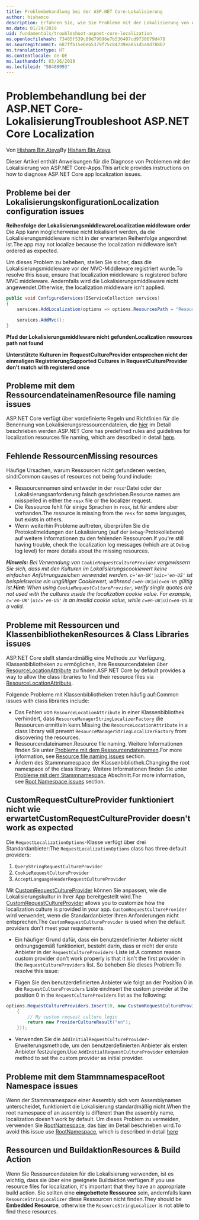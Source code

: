 ```yaml
---
title: Problembehandlung bei der ASP.NET Core-Lokalisierung
author: hishamco
description: Erfahren Sie, wie Sie Probleme mit der Lokalisierung von ASP.NET Core-Apps diagnostizieren können.
ms.date: 01/24/2019
uid: fundamentals/troubleshoot-aspnet-core-localization
ms.openlocfilehash: 73405f539c89d79096e7b536407cd9730679d478
ms.sourcegitcommit: 687ffb15ebe65379f75c84739ea851d5a0d788b7
ms.translationtype: HT
ms.contentlocale: de-DE
ms.lasthandoff: 03/26/2019
ms.locfileid: "58488993"
---
```

# <a name="troubleshoot-aspnet-core-localization"></a><span data-ttu-id="af00f-103">Problembehandlung bei der ASP.NET Core-Lokalisierung</span><span class="sxs-lookup"><span data-stu-id="af00f-103">Troubleshoot ASP.NET Core Localization</span></span>

<span data-ttu-id="af00f-104">Von [Hisham Bin Ateya](https://github.com/hishamco)</span><span class="sxs-lookup"><span data-stu-id="af00f-104">By [Hisham Bin Ateya](https://github.com/hishamco)</span></span>

<span data-ttu-id="af00f-105">Dieser Artikel enthält Anweisungen für die Diagnose von Problemen mit der Lokalisierung von ASP.NET Core-Apps.</span><span class="sxs-lookup"><span data-stu-id="af00f-105">This article provides instructions on how to diagnose ASP.NET Core app localization issues.</span></span>

## <a name="localization-configuration-issues"></a><span data-ttu-id="af00f-106">Probleme bei der Lokalisierungskonfiguration</span><span class="sxs-lookup"><span data-stu-id="af00f-106">Localization configuration issues</span></span>

<span data-ttu-id="af00f-107">**Reihenfolge der Lokalisierungsmiddleware**</span><span class="sxs-lookup"><span data-stu-id="af00f-107">**Localization middleware order**</span></span>  
<span data-ttu-id="af00f-108">Die App kann möglicherweise nicht lokalisiert werden, da die Lokalisierungsmiddleware nicht in der erwarteten Reihenfolge angeordnet ist.</span><span class="sxs-lookup"><span data-stu-id="af00f-108">The app may not localize because the localization middleware isn't ordered as expected.</span></span>

<span data-ttu-id="af00f-109">Um dieses Problem zu beheben, stellen Sie sicher, dass die Lokalisierungsmiddleware vor der MVC-Middleware registriert wurde.</span><span class="sxs-lookup"><span data-stu-id="af00f-109">To resolve this issue, ensure that localization middleware is registered before MVC middleware.</span></span> <span data-ttu-id="af00f-110">Andernfalls wird die Lokalisierungsmiddleware nicht angewendet.</span><span class="sxs-lookup"><span data-stu-id="af00f-110">Otherwise, the localization middleware isn't applied.</span></span>

```csharp
public void ConfigureServices(IServiceCollection services)
{
    services.AddLocalization(options => options.ResourcesPath = "Resources");

    services.AddMvc();
}
```

<span data-ttu-id="af00f-111">**Pfad der Lokalisierungsmiddleware nicht gefunden**</span><span class="sxs-lookup"><span data-stu-id="af00f-111">**Localization resources path not found**</span></span>

<span data-ttu-id="af00f-112">**Unterstützte Kulturen im RequestCultureProvider entsprechen nicht der einmaligen Registrierung**</span><span class="sxs-lookup"><span data-stu-id="af00f-112">**Supported Cultures in RequestCultureProvider don't match with registered once**</span></span>  

## <a name="resource-file-naming-issues"></a><span data-ttu-id="af00f-113">Probleme mit dem Ressourcendateinamen</span><span class="sxs-lookup"><span data-stu-id="af00f-113">Resource file naming issues</span></span>

<span data-ttu-id="af00f-114">ASP.NET Core verfügt über vordefinierte Regeln und Richtlinien für die Benennung von Lokalisierungsressourcendateien, die [hier](xref:fundamentals/localization?view=aspnetcore-2.2#resource-file-naming) im Detail beschrieben werden.</span><span class="sxs-lookup"><span data-stu-id="af00f-114">ASP.NET Core has predefined rules and guidelines for localization resources file naming, which are described in detail [here](xref:fundamentals/localization?view=aspnetcore-2.2#resource-file-naming).</span></span>

## <a name="missing-resources"></a><span data-ttu-id="af00f-115">Fehlende Ressourcen</span><span class="sxs-lookup"><span data-stu-id="af00f-115">Missing resources</span></span>

<span data-ttu-id="af00f-116">Häufige Ursachen, warum Ressourcen nicht gefundenen werden, sind:</span><span class="sxs-lookup"><span data-stu-id="af00f-116">Common causes of resources not being found include:</span></span>

- <span data-ttu-id="af00f-117">Ressourcennamen sind entweder in der `resx`-Datei oder der Lokalisierungsanforderung falsch geschrieben.</span><span class="sxs-lookup"><span data-stu-id="af00f-117">Resource names are misspelled in either the `resx` file or the localizer request.</span></span>
- <span data-ttu-id="af00f-118">Die Ressource fehlt für einige Sprachen in `resx`, ist für andere aber vorhanden.</span><span class="sxs-lookup"><span data-stu-id="af00f-118">The resource is missing from the `resx` for some languages, but exists in others.</span></span>
- <span data-ttu-id="af00f-119">Wenn weiterhin Probleme auftreten, überprüfen Sie die Protokollmeldungen der Lokalisierung (auf der `Debug`-Protokollebene) auf weitere Informationen zu den fehlenden Ressourcen.</span><span class="sxs-lookup"><span data-stu-id="af00f-119">If you're still having trouble, check the localization log messages (which are at `Debug` log level) for more details about the missing resources.</span></span>

<span data-ttu-id="af00f-120">_**Hinweis:** Bei Verwendung von `CookieRequestCultureProvider` vergewissern Sie sich, dass mit den Kulturen im Lokalisierungscookiewert keine einfachen Anführungszeichen verwendet werden. `c='en-UK'|uic='en-US'` ist beispielsweise ein ungültiger Cookiewert, während `c=en-UK|uic=en-US` gültig ist._</span><span class="sxs-lookup"><span data-stu-id="af00f-120">_**Hint:** When using `CookieRequestCultureProvider`, verify single quotes are not used with the cultures inside the localization cookie value. For example, `c='en-UK'|uic='en-US'` is an invalid cookie value, while `c=en-UK|uic=en-US` is a valid._</span></span>

## <a name="resources--class-libraries-issues"></a><span data-ttu-id="af00f-121">Probleme mit Ressourcen und Klassenbibliotheken</span><span class="sxs-lookup"><span data-stu-id="af00f-121">Resources & Class Libraries issues</span></span>

<span data-ttu-id="af00f-122">ASP.NET Core stellt standardmäßig eine Methode zur Verfügung, Klassenbibliotheken zu ermöglichen, ihre Ressourcendateien über [ResourceLocationAttribute](/dotnet/api/microsoft.extensions.localization.resourcelocationattribute?view=aspnetcore-2.1) zu finden.</span><span class="sxs-lookup"><span data-stu-id="af00f-122">ASP.NET Core by default provides a way to allow the class libraries to find their resource files via [ResourceLocationAttribute](/dotnet/api/microsoft.extensions.localization.resourcelocationattribute?view=aspnetcore-2.1).</span></span>

<span data-ttu-id="af00f-123">Folgende Probleme mit Klassenbibliotheken treten häufig auf:</span><span class="sxs-lookup"><span data-stu-id="af00f-123">Common issues with class libraries include:</span></span>
- <span data-ttu-id="af00f-124">Das Fehlen von `ResourceLocationAttribute` in einer Klassenbibliothek verhindert, dass `ResourceManagerStringLocalizerFactory` die Ressourcen ermitteln kann.</span><span class="sxs-lookup"><span data-stu-id="af00f-124">Missing the `ResourceLocationAttribute` in a class library will prevent `ResourceManagerStringLocalizerFactory` from discovering the resources.</span></span>
- <span data-ttu-id="af00f-125">Ressourcendateinamen.</span><span class="sxs-lookup"><span data-stu-id="af00f-125">Resource file naming.</span></span> <span data-ttu-id="af00f-126">Weitere Informationen finden Sie unter [Probleme mit dem Ressourcendateinamen](#resource-file-naming-issues).</span><span class="sxs-lookup"><span data-stu-id="af00f-126">For more information, see [Resource file naming issues](#resource-file-naming-issues) section.</span></span>
- <span data-ttu-id="af00f-127">Ändern des Stammnamespace der Klassenbibliothek.</span><span class="sxs-lookup"><span data-stu-id="af00f-127">Changing the root namespace of the class library.</span></span> <span data-ttu-id="af00f-128">Weitere Informationen finden Sie unter [Probleme mit dem Stammnamespace](#root-namespace-issues) Abschnitt.</span><span class="sxs-lookup"><span data-stu-id="af00f-128">For more information, see [Root Namespace issues](#root-namespace-issues) section.</span></span>

## <a name="customrequestcultureprovider-doesnt-work-as-expected"></a><span data-ttu-id="af00f-129">CustomRequestCultureProvider funktioniert nicht wie erwartet</span><span class="sxs-lookup"><span data-stu-id="af00f-129">CustomRequestCultureProvider doesn't work as expected</span></span>

<span data-ttu-id="af00f-130">Die `RequestLocalizationOptions`-Klasse verfügt über drei Standardanbieter:</span><span class="sxs-lookup"><span data-stu-id="af00f-130">The `RequestLocalizationOptions` class has three default providers:</span></span>

1. `QueryStringRequestCultureProvider`
2. `CookieRequestCultureProvider`
3. `AcceptLanguageHeaderRequestCultureProvider`

<span data-ttu-id="af00f-131">Mit [CustomRequestCultureProvider](/dotnet/api/microsoft.aspnetcore.localization.customrequestcultureprovider?view=aspnetcore-2.1) können Sie anpassen, wie die Lokalisierungskultur in Ihrer App bereitgestellt wird.</span><span class="sxs-lookup"><span data-stu-id="af00f-131">The [CustomRequestCultureProvider](/dotnet/api/microsoft.aspnetcore.localization.customrequestcultureprovider?view=aspnetcore-2.1) allows you to customize how the localization culture is provided in your app.</span></span> <span data-ttu-id="af00f-132">`CustomRequestCultureProvider` wird verwendet, wenn die Standardanbieter Ihren Anforderungen nicht entsprechen.</span><span class="sxs-lookup"><span data-stu-id="af00f-132">The `CustomRequestCultureProvider` is used when the default providers don't meet your requirements.</span></span>

- <span data-ttu-id="af00f-133">Ein häufiger Grund dafür, dass ein benutzerdefinierter Anbieter nicht ordnungsgemäß funktioniert, besteht darin, dass er nicht der erste Anbieter in der `RequestCultureProviders`-Liste ist.</span><span class="sxs-lookup"><span data-stu-id="af00f-133">A common reason custom provider don't work properly is that it isn't the first provider in the `RequestCultureProviders` list.</span></span> <span data-ttu-id="af00f-134">So beheben Sie dieses Problem:</span><span class="sxs-lookup"><span data-stu-id="af00f-134">To resolve this issue:</span></span>

- <span data-ttu-id="af00f-135">Fügen Sie den benutzerdefinierten Anbieter wie folgt an der Position 0 in die `RequestCultureProviders` Liste ein:</span><span class="sxs-lookup"><span data-stu-id="af00f-135">Insert the custom provider at the position 0 in the `RequestCultureProviders` list as the following:</span></span>

```csharp
options.RequestCultureProviders.Insert(0, new CustomRequestCultureProvider(async context =>
    {
        // My custom request culture logic
        return new ProviderCultureResult("en");
    }));
```

- <span data-ttu-id="af00f-136">Verwenden Sie die `AddInitialRequestCultureProvider`-Erweiterungsmethode, um den benutzerdefinierten Anbieter als ersten Anbieter festzulegen.</span><span class="sxs-lookup"><span data-stu-id="af00f-136">Use `AddInitialRequestCultureProvider` extension method to set the custom provider as initial provider.</span></span>

## <a name="root-namespace-issues"></a><span data-ttu-id="af00f-137">Probleme mit dem Stammnamespace</span><span class="sxs-lookup"><span data-stu-id="af00f-137">Root Namespace issues</span></span>

<span data-ttu-id="af00f-138">Wenn der Stammnamespace einer Assembly sich vom Assemblynamen unterscheidet, funktioniert die Lokalisierung standardmäßig nicht.</span><span class="sxs-lookup"><span data-stu-id="af00f-138">When the root namespace of an assembly is different than the assembly name, localization doesn't work by default.</span></span> <span data-ttu-id="af00f-139">Um dieses Problem zu vermeiden, verwenden Sie [RootNamespace](/dotnet/api/microsoft.extensions.localization.rootnamespaceattribute?view=aspnetcore-2.1), das [hier](xref:fundamentals/localization?view=aspnetcore-2.2#resource-file-naming) im Detail beschrieben wird.</span><span class="sxs-lookup"><span data-stu-id="af00f-139">To avoid this issue use [RootNamespace](/dotnet/api/microsoft.extensions.localization.rootnamespaceattribute?view=aspnetcore-2.1), which is described in detail [here](xref:fundamentals/localization?view=aspnetcore-2.2#resource-file-naming)</span></span>

## <a name="resources--build-action"></a><span data-ttu-id="af00f-140">Ressourcen und Buildaktion</span><span class="sxs-lookup"><span data-stu-id="af00f-140">Resources & Build Action</span></span>

<span data-ttu-id="af00f-141">Wenn Sie Ressourcendateien für die Lokalisierung verwenden, ist es wichtig, dass sie über eine geeignete Buildaktion verfügen.</span><span class="sxs-lookup"><span data-stu-id="af00f-141">If you use resource files for localization, it's important that they have an appropriate build action.</span></span> <span data-ttu-id="af00f-142">Sie sollten eine **eingebettete Ressource** sein, andernfalls kann `ResourceStringLocalizer` diese Ressourcen nicht finden.</span><span class="sxs-lookup"><span data-stu-id="af00f-142">They should be **Embedded Resource**, otherwise the `ResourceStringLocalizer` is not able to find these resources.</span></span>
